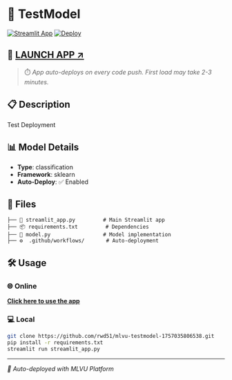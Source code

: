 # 🤖 TestModel

[![Streamlit App](https://static.streamlit.io/badges/streamlit_badge_black_white.svg)](https://share.streamlit.io/rwd51/mlvu-testmodel-1757035806538/main/streamlit_app.py)
[![Deploy](https://github.com/rwd51/mlvu-testmodel-1757035806538/actions/workflows/deploy-streamlit.yml/badge.svg)](https://github.com/rwd51/mlvu-testmodel-1757035806538/actions)

## 🚀 **[LAUNCH APP ↗️](https://share.streamlit.io/rwd51/mlvu-testmodel-1757035806538/main/streamlit_app.py)**

> ⏱️ *App auto-deploys on every code push. First load may take 2-3 minutes.*

## 📋 Description
Test Deployment

## 📊 Model Details

- **Type**: classification
- **Framework**: sklearn
- **Auto-Deploy**: ✅ Enabled

## 📁 Files

```
├── 🎯 streamlit_app.py         # Main Streamlit app
├── 📦 requirements.txt         # Dependencies
├── 🤖 model.py                 # Model implementation
├── ⚙️  .github/workflows/       # Auto-deployment
```

## 🛠️ Usage

### 🌐 Online
**[Click here to use the app](https://share.streamlit.io/rwd51/mlvu-testmodel-1757035806538/main/streamlit_app.py)**

### 💻 Local
```bash
git clone https://github.com/rwd51/mlvu-testmodel-1757035806538.git
pip install -r requirements.txt
streamlit run streamlit_app.py
```

---
*🤖 Auto-deployed with MLVU Platform*
